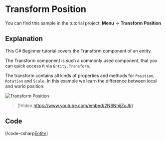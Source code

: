 # Transform Position
You can find this sample in the tutorial project: **Menu** &rarr; **Transform Position** 

## Explanation
This C# Beginner tutorial covers the Transform component of an entity.

The Transform component is such a commonly used component, that you can quick access it via `Entity.Transform`.

The transform contains all kinds of properties and methods for `Position`, `Rotation` and `Scale`. In this example we learn the difference between local and world position.

![Transform Position](media/transform-position.webp)

> [!Video https://www.youtube.com/embed/2N6NhijZuJk]

## Code
[!code-csharp[Entity](../../../../stride/samples/Tutorials/CSharpBeginner/CSharpBeginner/CSharpBeginner.Game/Code/TransformPositionDemo.cs)]
